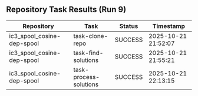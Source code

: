 ## Repository Task Results (Run 9)

| Repository | Task | Status | Timestamp |
|-----------|------|--------|-----------|
| ic3_spool_cosine-dep-spool | task-clone-repo | SUCCESS | 2025-10-21 21:52:07 |
| ic3_spool_cosine-dep-spool | task-find-solutions | SUCCESS | 2025-10-21 21:55:21 |
| ic3_spool_cosine-dep-spool | task-process-solutions | SUCCESS | 2025-10-21 22:13:15 |
